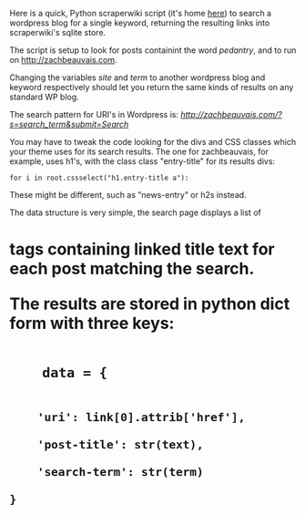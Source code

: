 Here is a quick, Python scraperwiki script (it's home [here][1]) to search a wordpress blog for a single keyword, returning the resulting links into scraperwiki's sqlite store.

The script is setup to look for posts containint the word *pedantry*, and to run on http://zachbeauvais.com.

Changing the variables *site* and *term* to another wordpress blog and keyword respectively should let you return the same kinds of results on any standard WP blog. 

The search pattern for URI's in Wordpress is: *http://zachbeauvais.com/?s=search_term&submit=Search*

You may have to tweak the code looking for the divs and CSS classes which your theme uses for its search results. The one for zachbeauvais, for example, uses h1's, with the class class "entry-title" for its results divs:

<code>for i in root.cssselect("h1.entry-title a"):</code>

These might be different, such as "news-entry" or h2s instead.

The data structure is very simple, the search page displays a list of <code><h1></code> tags containing linked title text for each post matching the search.

The results are stored in python dict form with three keys:

<code>
    data = {
    
        'uri': link[0].attrib['href'],
        
        'post-title': str(text),
        
        'search-term': str(term)
        
    }
    
</code>
    
[1]: https://scraperwiki.com/scrapers/search_zachs_blog_for_pedantry/